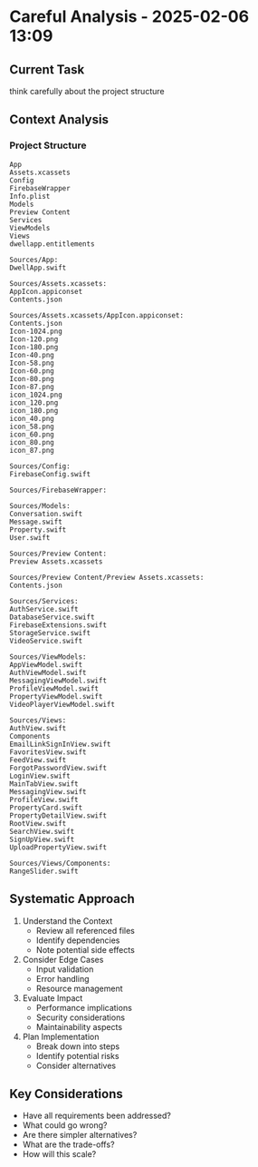 # Careful Analysis - 2025-02-06 13:09

## Current Task
think carefully about the project structure

## Context Analysis
### Project Structure
```
App
Assets.xcassets
Config
FirebaseWrapper
Info.plist
Models
Preview Content
Services
ViewModels
Views
dwellapp.entitlements

Sources/App:
DwellApp.swift

Sources/Assets.xcassets:
AppIcon.appiconset
Contents.json

Sources/Assets.xcassets/AppIcon.appiconset:
Contents.json
Icon-1024.png
Icon-120.png
Icon-180.png
Icon-40.png
Icon-58.png
Icon-60.png
Icon-80.png
Icon-87.png
icon_1024.png
icon_120.png
icon_180.png
icon_40.png
icon_58.png
icon_60.png
icon_80.png
icon_87.png

Sources/Config:
FirebaseConfig.swift

Sources/FirebaseWrapper:

Sources/Models:
Conversation.swift
Message.swift
Property.swift
User.swift

Sources/Preview Content:
Preview Assets.xcassets

Sources/Preview Content/Preview Assets.xcassets:
Contents.json

Sources/Services:
AuthService.swift
DatabaseService.swift
FirebaseExtensions.swift
StorageService.swift
VideoService.swift

Sources/ViewModels:
AppViewModel.swift
AuthViewModel.swift
MessagingViewModel.swift
ProfileViewModel.swift
PropertyViewModel.swift
VideoPlayerViewModel.swift

Sources/Views:
AuthView.swift
Components
EmailLinkSignInView.swift
FavoritesView.swift
FeedView.swift
ForgotPasswordView.swift
LoginView.swift
MainTabView.swift
MessagingView.swift
ProfileView.swift
PropertyCard.swift
PropertyDetailView.swift
RootView.swift
SearchView.swift
SignUpView.swift
UploadPropertyView.swift

Sources/Views/Components:
RangeSlider.swift
```


## Systematic Approach
1. Understand the Context
   - Review all referenced files
   - Identify dependencies
   - Note potential side effects
2. Consider Edge Cases
   - Input validation
   - Error handling
   - Resource management
3. Evaluate Impact
   - Performance implications
   - Security considerations
   - Maintainability aspects
4. Plan Implementation
   - Break down into steps
   - Identify potential risks
   - Consider alternatives

## Key Considerations
- Have all requirements been addressed?
- What could go wrong?
- Are there simpler alternatives?
- What are the trade-offs?
- How will this scale?
